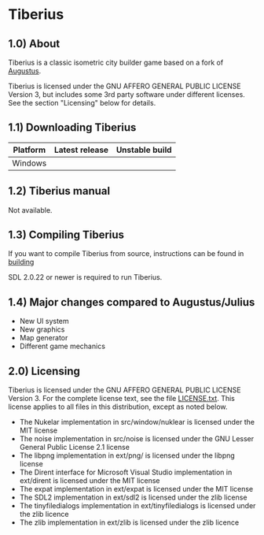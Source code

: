 # Tiberius

1.0) About
-----------
Tiberius is a classic isometric city builder game based on a fork of [Augustus](https://github.com/Keriew/augustus).

Tiberius is licensed under the GNU AFFERO GENERAL PUBLIC LICENSE Version 3, but includes some 3rd party software under different licenses. See the section "Licensing" below for details.

1.1) Downloading Tiberius
-------------------------

| Platform | Latest release | Unstable build |
|----------|----------------|----------------|
| Windows  | | |

1.2) Tiberius manual
----------------------------
Not available.

1.3) Compiling Tiberius
-----------------------
If you want to compile Tiberius from source, instructions can be found in [building](https://github.com/OpenTiberius/tiberius/blob/master/doc/BUILDING.md)

SDL 2.0.22 or newer is required to run Tiberius.

1.4) Major changes compared to Augustus/Julius  
-----------------------

* New UI system 
* New graphics
* Map generator
* Different game mechanics

2.0) Licensing
--------------
Tiberius is licensed under the GNU AFFERO GENERAL PUBLIC LICENSE Version 3. 
For the complete license text, see the file [LICENSE.txt](https://github.com/OpenTiberius/tiberius/blob/master/LICENSE.txt). This license applies to all files in this distribution, except as noted below.

* The Nukelar implementation in src/window/nuklear is licensed under the MIT license
* The noise implementation in src/noise is licensed under the GNU Lesser General Public License 2.1 license
* The libpng implementation in ext/png/ is licensed under the libpng license
* The Dirent interface for Microsoft Visual Studio implementation in ext/dirent is licensed under the MIT license
* The expat implementation in ext/expat is licensed under the MIT license
* The SDL2 implementation in ext/sdl2 is licensed under the zlib license
* The tinyfiledialogs implementation in ext/tinyfiledialogs is licensed under the zlib licence
* The zlib implementation in ext/zlib is licensed under the zlib licence

